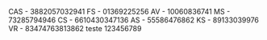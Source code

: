 CAS - 3882057032941
FS - 01369225256
AV - 10060836741
MS - 73285794946
CS - 6610430347136
AS - 55586476862
KS - 89133039976
VR - 83474763813862
teste 123456789

